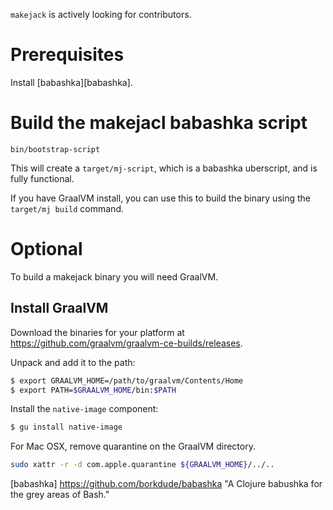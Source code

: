 `makejack` is actively looking for contributors.

# Prerequisites

Install [babashka][babashka].

# Build the makejacl babashka script

```shell
bin/bootstrap-script
```

This will create a `target/mj-script`, which is a babashka uberscript,
and is fully functional.

If you have GraalVM install, you can use this to build the binary using
the `target/mj build` command.


# Optional

To build a makejack binary you will need GraalVM.

## Install GraalVM

Download the binaries for your platform at
https://github.com/graalvm/graalvm-ce-builds/releases.

Unpack and add it to the path:

``` bash
$ export GRAALVM_HOME=/path/to/graalvm/Contents/Home
$ export PATH=$GRAALVM_HOME/bin:$PATH
```

Install the `native-image` component:

``` bash
$ gu install native-image
```

For Mac OSX, remove quarantine on the GraalVM directory.

``` bash
sudo xattr -r -d com.apple.quarantine ${GRAALVM_HOME}/../..
```

[babashka] https://github.com/borkdude/babashka "A Clojure babushka for the grey areas of Bash."
